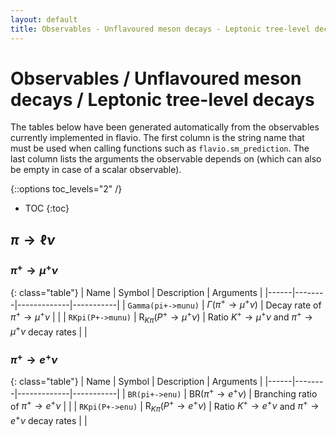 ```yaml
---
layout: default
title: Observables - Unflavoured meson decays - Leptonic tree-level decays
---
```


# Observables / Unflavoured meson decays / Leptonic tree-level decays



The tables below have been generated automatically from the observables currently
implemented in flavio. The first column is the string name that must  be used
when calling functions such as `flavio.sm_prediction`. The last column lists
the arguments the observable depends on (which can also be empty in case of
a scalar observable).



{::options toc_levels="2" /}

* TOC
{:toc}

## $\pi\to \ell\nu$

### $\pi^+\to \mu^+\nu$

{: class="table"}
| Name | Symbol | Description | Arguments |
|------|--------|-------------|-----------|
| `Gamma(pi+->munu)` | $\Gamma(\pi^+\to \mu^+\nu)$ | Decay rate of $\pi^+\to \mu^+\nu$ |  |
| `RKpi(P+->munu)` | $\text{R}_{K\pi}(P^+\to \mu^+\nu)$ | Ratio $K^+\to \mu^+\nu$ and $\pi^+\to \mu^+\nu$ decay rates |  |


### $\pi^+\to e^+\nu$

{: class="table"}
| Name | Symbol | Description | Arguments |
|------|--------|-------------|-----------|
| `BR(pi+->enu)` | $\text{BR}(\pi^+\to e^+\nu)$ | Branching ratio of $\pi^+\to e^+\nu$ |  |
| `RKpi(P+->enu)` | $\text{R}_{K\pi}(P^+\to e^+\nu)$ | Ratio $K^+\to e^+\nu$ and $\pi^+\to e^+\nu$ decay rates |  |


